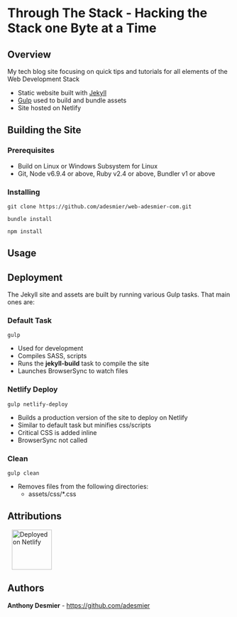 Through The Stack - Hacking the Stack one Byte at a Time
========================================================
## Overview
My tech blog site focusing on quick tips and tutorials for all elements of the Web Development Stack

* Static website built with [Jekyll](https://jekyllrb.com/)
* [Gulp](https://gulpjs.com/) used to build and bundle assets
* Site hosted on Netlify

## Building the Site
### Prerequisites
* Build on Linux or Windows Subsystem for Linux
* Git, Node v6.9.4 or above, Ruby v2.4 or above, Bundler v1 or above

### Installing
`git clone https://github.com/adesmier/web-adesmier-com.git`

`bundle install`

`npm install`

## Usage
## Deployment
The Jekyll site and assets are built by running various Gulp tasks. That main ones are:

### Default Task
`gulp`
* Used for development
* Compiles SASS, scripts
* Runs the __jekyll-build__ task to compile the site
* Launches BrowserSync to watch files

### Netlify Deploy
`gulp netlify-deploy`
* Builds a production version of the site to deploy on Netlify
* Similar to default task but minifies css/scripts
* Critical CSS is added inline
* BrowserSync not called

### Clean
`gulp clean`
* Removes files from the following directories:
  * assets/css/*.css

## Attributions
<a href="https://www.netlify.com" rel="nofollow" target="_blank"><img src="https://www.netlify.com/img/global/badges/netlify-color-bg.svg" width="90" hspace="10" alt="Deployed on Netlify" /></a>

## Authors
__Anthony Desmier__ - https://github.com/adesmier


